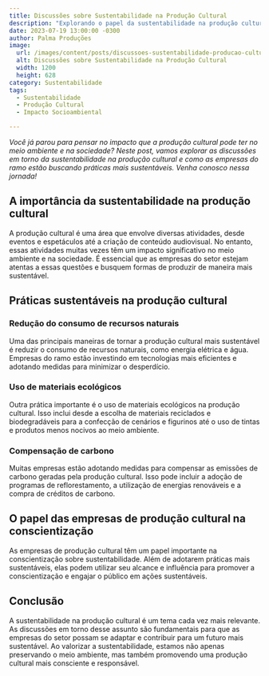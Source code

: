 ```yaml
---
title: Discussões sobre Sustentabilidade na Produção Cultural
description: "Explorando o papel da sustentabilidade na produção cultural e seu impacto no meio ambiente e na sociedade."
date: 2023-07-19 13:00:00 -0300
author: Palma Produções
image:
  url: /images/content/posts/discussoes-sustentabilidade-producao-cultural.jpg
  alt: Discussões sobre Sustentabilidade na Produção Cultural
  width: 1200
  height: 628
category: Sustentabilidade
tags:
  - Sustentabilidade
  - Produção Cultural
  - Impacto Socioambiental

---
```


*Você já parou para pensar no impacto que a produção cultural pode ter no meio ambiente e na sociedade? Neste post, vamos explorar as discussões em torno da sustentabilidade na produção cultural e como as empresas do ramo estão buscando práticas mais sustentáveis. Venha conosco nessa jornada!*

## A importância da sustentabilidade na produção cultural

A produção cultural é uma área que envolve diversas atividades, desde eventos e espetáculos até a criação de conteúdo audiovisual. No entanto, essas atividades muitas vezes têm um impacto significativo no meio ambiente e na sociedade. É essencial que as empresas do setor estejam atentas a essas questões e busquem formas de produzir de maneira mais sustentável.

## Práticas sustentáveis na produção cultural

### Redução do consumo de recursos naturais

Uma das principais maneiras de tornar a produção cultural mais sustentável é reduzir o consumo de recursos naturais, como energia elétrica e água. Empresas do ramo estão investindo em tecnologias mais eficientes e adotando medidas para minimizar o desperdício.

### Uso de materiais ecológicos

Outra prática importante é o uso de materiais ecológicos na produção cultural. Isso inclui desde a escolha de materiais reciclados e biodegradáveis para a confecção de cenários e figurinos até o uso de tintas e produtos menos nocivos ao meio ambiente.

### Compensação de carbono

Muitas empresas estão adotando medidas para compensar as emissões de carbono geradas pela produção cultural. Isso pode incluir a adoção de programas de reflorestamento, a utilização de energias renováveis e a compra de créditos de carbono.

## O papel das empresas de produção cultural na conscientização

As empresas de produção cultural têm um papel importante na conscientização sobre sustentabilidade. Além de adotarem práticas mais sustentáveis, elas podem utilizar seu alcance e influência para promover a conscientização e engajar o público em ações sustentáveis.

## Conclusão

A sustentabilidade na produção cultural é um tema cada vez mais relevante. As discussões em torno desse assunto são fundamentais para que as empresas do setor possam se adaptar e contribuir para um futuro mais sustentável. Ao valorizar a sustentabilidade, estamos não apenas preservando o meio ambiente, mas também promovendo uma produção cultural mais consciente e responsável.
